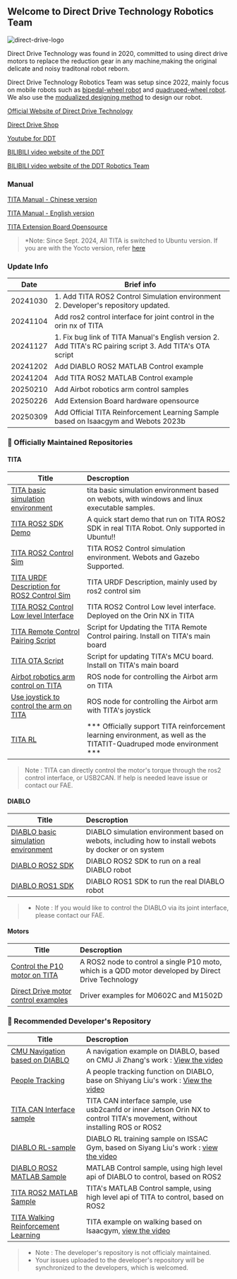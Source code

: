 ## Welcome to Direct Drive Technology Robotics Team
![direct-drive-logo](https://directdrive.com/public/uploads/images/20220221/4830a265658b4afeeccf7deda5bc044d.png)
<!--

**Here are some ideas to get you started:**

🙋‍♀️ A short introduction - what is your organization all about?
🌈 Contribution guidelines - how can the community get involved?
👩‍💻 Useful resources - where can the community find your docs? Is there anything else the community should know?
 Fun facts - what does your team eat for breakfast?
🧙 Remember, you can do mighty things with the power of [Markdown](https://docs.github.com/github/writing-on-github/getting-started-with-writing-and-formatting-on-github/basic-writing-and-formatting-syntax)
-->
Direct Drive Technology was found in 2020, committed to using direct drive motors to replace the reduction gear in any machine,making the original delicate and noisy traditonal robot reborn.

Direct Drive Technology Robotics Team was setup since 2022, mainly focus on mobile robots such as [bipedal-wheel robot](https://www.bilibili.com/video/BV1tM4y1Z7VY?spm_id_from=player_end_recommend_autoplay&vd_source=8ab3473c3214c5120c93d5ac5fbba539) and [quadruped-wheel robot](https://www.bilibili.com/video/BV1Pn4y1R7eg/?spm_id_from=333.337.search-card.all.click). We also use the [modualized designing method](https://www.bilibili.com/video/BV1gf42117yt/?spm_id_from=333.337.search-card.all.click&vd_source=8ab3473c3214c5120c93d5ac5fbba539) to design our robot.



[Official Website of Direct Drive Technology](https://directdrive.com/)

[Direct Drive Shop](https://shop.directdrive.com/)

[Youtube for DDT](https://www.youtube.com/@directdrivetech4558)

[BILIBILI video website of the DDT](https://space.bilibili.com/2110984062?spm_id_from=333.337.0.0)

[BILIBILI video website of the DDT Robotics Team](https://space.bilibili.com/3546755798928026?spm_id_from=333.337.0.0)

### Manual

[TITA Manual - Chinese version](https://tita-development-manual-uc.readthedocs.io/zh-cn/latest/ )

[TITA Manual - English version](https://tita-ubuntu-manual-english.readthedocs.io/en/latest/)

[TITA Extension Board Opensource](https://oshwhub.com/jiqiren01/tita-kuo-zhan-jie-kou-kai-yuan-2024-0620)


> *Note: Since Sept. 2024, All TITA is switched to Ubuntu version. If you are with the Yocto version, refer [here](https://tita-development-manual-ye.readthedocs.io/en/latest/ ) 


### Update Info
| Date        | Brief info   |
| --------   | -----  | 
| 20241030|   1. Add TITA ROS2 Control Simulation environment <br>   2. Developer's repository updated. |
|20241104| Add ros2 control interface for joint control in the orin nx of TITA|
|20241127|1. Fix bug link of TITA Manual's English version  2. Add TITA's RC pairing script 3. Add TITA's OTA script|
|20241202|Add DIABLO ROS2 MATLAB Control example|
|20241204|Add TITA ROS2 MATLAB Control example|
|20250210|Add Airbot robotics arm control samples|
|20250226|Add Extension Board hardware opensource|
|20250309|Add Official TITA Reinforcement Learning Sample based on Isaacgym and Webots 2023b|

### 🍿 Officially Maintained Repositories

#### TITA
| Title        | Descroption   |
| --------   |:----- | 
| [TITA basic simulation environment](https://github.com/DDTRobot/tita-sim-env)     | tita basic simulation environment based on webots, with windows and linux executable samples.| 
|      [TITA ROS2 SDK Demo](https://github.com/DDTRobot/TITA-SDK-ROS2)                 |      A quick start demo that run on TITA ROS2 SDK in real TITA Robot. Only supported in Ubuntu!!              |
|[TITA ROS2 Control Sim](https://github.com/DDTRobot/TITA_ROS2_Control_Sim) | TITA ROS2 Control simulation environment. Webots and Gazebo Supported.|
|[TITA URDF Description for ROS2 Control Sim](https://github.com/DDTRobot/TITA_Description) |TITA URDF Description, mainly used by ros2 control sim |
|[TITA ROS2 Control Low level Interface](https://github.com/DDTRobot/tita_hardware_ros2_control)| TITA ROS2 Control Low level interface. Deployed on the Orin NX in TITA|
|[TITA Remote Control Pairing Script](https://github.com/DDTRobot/TITA-RC-Pairing)|Script for Updating the TITA Remote Control pairing. Install on TITA's main board|
|[TITA OTA Script](https://github.com/DDTRobot/TITA-OTA)| Script for updating TITA's MCU board. Install on TITA's main board|
|[Airbot robotics arm control on TITA](https://github.com/DDTRobot/airbot_on_tita)| ROS node for controlling the Airbot arm on TITA |
|[Use joystick to control the arm on TITA](https://github.com/DDTRobot/airbot_joy)|ROS node for controlling the Airbot arm with TITA's joystick|
|[TITA RL](https://github.com/DDTRobot/tita_rl)|*** Officially support TITA reinforcement learning environment, as well as the TITATIT-Quadruped mode environment ***|
> Note : TITA can directly control the motor's torque through the ros2 control interface, or USB2CAN. If help is needed leave issue or contact our FAE.

#### DIABLO
| Title        | Descroption   |
| --------   |:----- | 
| [DIABLO basic simulation environment](https://github.com/DDTRobot/diablo-sim-env)        |    DIABLO simulation environment based on webots, including how to install webots by docker or on system   | 
| [DIABLO ROS2 SDK](https://github.com/DDTRobot/diablo_ros2)        |    DIABLO ROS2 SDK to run on a real DIABLO robot    |
|[DIABLO ROS1 SDK](https://github.com/DDTRobot/diablo_sdk)| DIABLO ROS1 SDK to run the real DIABLO robot |

>* Note : If you would like to control the DIABLO via its joint interface, please contact our FAE.

#### Motors
| Title        | Descroption   |
| --------   | :------ | 
|[Control the P10 motor on TITA](https://github.com/DDTRobot/p10-ros2-node)| A ROS2 node to control a single P10 moto, which is a QDD motor developed by Direct Drive Technology|
| [Direct Drive motor control examples](https://github.com/DDTRobot/motor-driver-examples)  | Driver examples for M0602C and M1502D  |

### 🧙 Recommended Developer's Repository
| Title        | Descroption   |
| --------   | :-----  | 
|      [CMU Navigation based on DIABLO](https://github.com/DDTRobot/autonomy_stack_diablo_setup)  |    A navigation example on DIABLO, based on CMU Ji Zhang's work : [View the video](https://www.bilibili.com/video/BV1Ws421T7TJ/?spm_id_from=333.1387.homepage.video_card.click)     |
|[People Tracking](https://github.com/DDTRobot/DIABLO_People_Tracking)| A people tracking function on DIABLO, base on Shiyang Liu's work : [View the video](https://www.bilibili.com/video/BV1BZtWebEWF/?spm_id_from=333.337.search-card.all.click) |
|[TITA CAN Interface sample](https://github.com/DDTRobot/Col_TITA_CAN_Inerface)| TITA CAN interface sample, use usb2canfd or inner Jetson Orin NX to control TITA's movement, without installing ROS or ROS2 |
|[DIABLO RL-sample](https://github.com/DDTRobot/Col_DIABLO_Issac_RL) | DIABLO RL training sample on ISSAC Gym, based on Siyang Liu's work : [view the video](https://www.bilibili.com/video/BV1WES1YwE1f/?spm_id_from=333.337.search-card.all.click)  |
|[DIABLO ROS2 MATLAB Sample](https://github.com/DDTRobot/diablo_matlab_ros2)|MATLAB Control sample, using high level api of DIABLO to control, based on ROS2|
|[TITA ROS2 MATLAB Sample](https://github.com/DDTRobot/tita_matlab_ros2)|TITA's MATLAB Control sample, using high level api of TITA to control, based on ROS2 |
|[TITA Walking Reinforcement Learning](https://github.com/DDTRobot/TITA_ISAACGYM_DRL)|TITA example on walking based on Isaacgym, [view the video](https://www.bilibili.com/video/BV1FfBAYyEnx/?spm_id_from=333.337.search-card.all.click&vd_source=8ab3473c3214c5120c93d5ac5fbba539)|
>* Note : The developer's repository is not officialy maintained.
>* Your issues uploaded to the developer's repository will be synchronized to the developers, which is welcomed.

